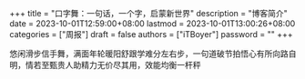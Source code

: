 +++
title = "口字舞：一句话，一个字，启蒙新世界"
description = "博客简介"
date = 2023-10-01T12:59:00+08:00
lastmod = 2023-10-01T13:00:26+08:00
categories = ["周报"]
draft = false
authors = ["iTBoyer"]
password = ""
+++

悠闲滑步信手舞，满面年轮暖阳舒跟学难分左右步，一句道破节拍悟心有所向路自明，情若至甄贵人助精力无价尽其用，效能均衡一杆秤 

